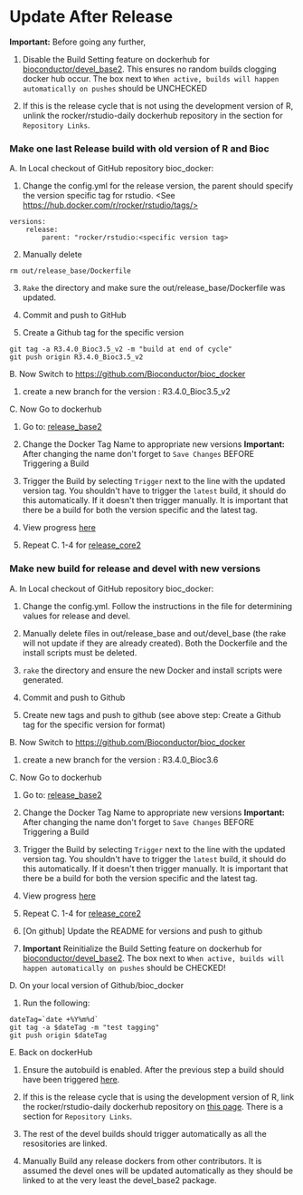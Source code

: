 Update After Release
====================

**Important:**
Before going any further, 

1. Disable the Build Setting feature on dockerhub for [bioconductor/devel_base2](https://hub.docker.com/r/bioconductor/devel_base2/~/settings/automated-builds/). This ensures no random builds clogging docker hub occur.  The box next to `When active, builds will happen automatically on pushes` should be UNCHECKED

2. If this is the release cycle that is not using the development version of R, unlink the rocker/rstudio-daily dockerhub repository in the section for `Repository Links`. 



### Make one last **Release** build with old version of R and Bioc 

A. In Local checkout of GitHub repository bioc_docker:

1. Change the config.yml for the release version, the parent should specify the
version specific tag for rstudio.  <See https://hub.docker.com/r/rocker/rstudio/tags/>
```
versions: 
    release:
        parent: "rocker/rstudio:<specific version tag>
```
2. Manually delete 
```
rm out/release_base/Dockerfile
```
3. `Rake` the directory and make sure the out/release_base/Dockerfile was updated. 

4. Commit and push to GitHub
5. Create a Github tag for the specific version 
```
git tag -a R3.4.0_Bioc3.5_v2 -m "build at end of cycle"
git push origin R3.4.0_Bioc3.5_v2
```

B. Now Switch to <https://github.com/Bioconductor/bioc_docker> 

1. create a new branch for the version : R3.4.0_Bioc3.5_v2

C. Now Go to dockerhub 

1. Go to: [release_base2](https://hub.docker.com/r/bioconductor/release_base2/~/settings/automated-builds/) 

2. Change the Docker Tag Name to appropriate new versions **Important:** After changing the name don't forget to `Save Changes` BEFORE Triggering a Build

3.  Trigger the Build by selecting `Trigger` next to the line with the updated version tag.  You shouldn't have to trigger the `latest` build, it should do this automatically. If it doesn't then trigger manually.  It is important that there be a build for both the version specific and the latest tag.  

4.  View progress [here](https://hub.docker.com/r/bioconductor/release_base2/builds/)

5. Repeat C. 1-4 for [release_core2](https://hub.docker.com/r/bioconductor/release_core2/~/settings/automated-builds/)


### Make new build for release and devel with new versions

A. In Local checkout of GitHub repository bioc_docker:

1. Change the config.yml. Follow the instructions in the file for determining values for release and devel.  

2. Manually delete files in out/release_base and out/devel_base (the rake will not update if they are already created).  Both the Dockerfile and the install scripts must be deleted. 

3. `rake` the directory and ensure the new Docker and install scripts were generated. 

4. Commit and push to Github

5. Create new tags and push to github (see above step: Create a Github tag for the specific version for format)

B. Now Switch to <https://github.com/Bioconductor/bioc_docker> 

1. create a new branch for the version : R3.4.0_Bioc3.6

C. Now Go to dockerhub 

1. Go to: [release_base2](https://hub.docker.com/r/bioconductor/release_base2/~/settings/automated-builds/) 

2. Change the Docker Tag Name to appropriate new versions **Important:** After changing the name don't forget to `Save Changes` BEFORE Triggering a Build

3.  Trigger the Build by selecting `Trigger` next to the line with the updated version tag.  You shouldn't have to trigger the `latest` build, it should do this automatically. If it doesn't then trigger manually.  It is important that there be a build for both the version specific and the latest tag.  

4.  View progress [here](https://hub.docker.com/r/bioconductor/release_base2/builds/)

5. Repeat C. 1-4 for [release_core2](https://hub.docker.com/r/bioconductor/release_core2/~/settings/automated-builds/)

6. [On github] Update the README for versions and push to github

7. **Important** Reinitialize the  Build Setting feature on dockerhub for [bioconductor/devel_base2](https://hub.docker.com/r/bioconductor/devel_base2/~/settings/automated-builds/). The box next to `When active, builds will happen automatically on pushes` should be CHECKED!

D. On your local version of Github/bioc_docker

1. Run the following: 
```
dateTag=`date +%Y%m%d`
git tag -a $dateTag -m "test tagging"
git push origin $dateTag
```

E. Back on dockerHub

1. Ensure the autobuild is enabled. After the previous step a build should have been triggered [here](https://hub.docker.com/r/bioconductor/devel_base2/builds/). 

2. If this is the release cycle that is using the development version of R, link the  rocker/rstudio-daily dockerhub repository on [this page](https://hub.docker.com/r/bioconductor/devel_base2/~/settings/automated-builds/). There is a section for `Repository Links`. 

3. The rest of the devel builds should trigger automatically as all the resositories are linked.  

4.  Manually Build any release dockers from other contributors. It is assumed the devel ones will be updated automatically as they should be linked to at the very least the devel_base2 package.
